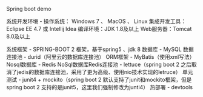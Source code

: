 Spring boot demo

系统开发环境 - 
    操作系统： Windows 7 、 MacOS 、 Linux 
    集成开发工具： Eclipse EE 4.7 或 Intellij Idea
    编译环境：JDK 1.8及以上
    Web服务器：Tomcat 8.0及以上
    
系统框架 - 
    SPRING-BOOT 2 框架，基于spring5 、jdk 8
    数据库 - MySQL
    数据连接池 - durid（阿里云的数据库连接池）
    ORM框架 - MyBatis（使用xml写法）
    Nosql数据库 - Redis
    NoSql数据库Redis连接池 - lettuce（spring boot 2 之后取消了jedis的数据库连接池，采用了更为高级、使用nio技术实现的letruce）
    单元测试 - junit4 + mockito（spring boot 2 默认支持了junit和mockito框架，但是spring boot 2 支持的是junit5，这里我们强制修改为junti4）
    热部署 - devtools
    
